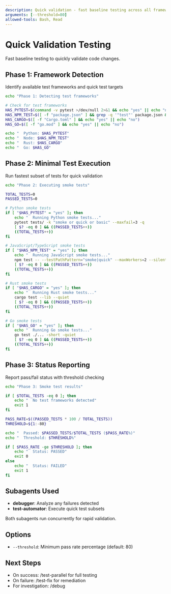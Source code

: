 ```yaml
---
description: Quick validation - fast baseline testing across all frameworks
arguments: [--threshold=80]
allowed-tools: Bash, Read
---
```


# Quick Validation Testing

Fast baseline testing to quickly validate code changes.

## Phase 1: Framework Detection
Identify available test frameworks and quick test targets

```bash
echo "Phase 1: Detecting test frameworks"

# Check for test frameworks
HAS_PYTEST=$(command -v pytest >/dev/null 2>&1 && echo "yes" || echo "no")
HAS_NPM_TEST=$([ -f "package.json" ] && grep -q '"test"' package.json && echo "yes" || echo "no")
HAS_CARGO=$([ -f "Cargo.toml" ] && echo "yes" || echo "no")
HAS_GO=$([ -f "go.mod" ] && echo "yes" || echo "no")

echo "  Python: $HAS_PYTEST"
echo "  Node: $HAS_NPM_TEST"
echo "  Rust: $HAS_CARGO"
echo "  Go: $HAS_GO"
```

## Phase 2: Minimal Test Execution
Run fastest subset of tests for quick validation

```bash
echo "Phase 2: Executing smoke tests"

TOTAL_TESTS=0
PASSED_TESTS=0

# Python smoke tests
if [ "$HAS_PYTEST" = "yes" ]; then
    echo "  Running Python smoke tests..."
    pytest tests/ -k "smoke or quick or basic" --maxfail=3 -q
    [ $? -eq 0 ] && ((PASSED_TESTS++))
    ((TOTAL_TESTS++))
fi

# JavaScript/TypeScript smoke tests
if [ "$HAS_NPM_TEST" = "yes" ]; then
    echo "  Running JavaScript smoke tests..."
    npm test -- --testPathPattern="smoke|quick" --maxWorkers=2 --silent
    [ $? -eq 0 ] && ((PASSED_TESTS++))
    ((TOTAL_TESTS++))
fi

# Rust smoke tests
if [ "$HAS_CARGO" = "yes" ]; then
    echo "  Running Rust smoke tests..."
    cargo test --lib --quiet
    [ $? -eq 0 ] && ((PASSED_TESTS++))
    ((TOTAL_TESTS++))
fi

# Go smoke tests
if [ "$HAS_GO" = "yes" ]; then
    echo "  Running Go smoke tests..."
    go test ./... -short -quiet
    [ $? -eq 0 ] && ((PASSED_TESTS++))
    ((TOTAL_TESTS++))
fi
```

## Phase 3: Status Reporting
Report pass/fail status with threshold checking

```bash
echo "Phase 3: Smoke test results"

if [ $TOTAL_TESTS -eq 0 ]; then
    echo "  No test frameworks detected"
    exit 1
fi

PASS_RATE=$((PASSED_TESTS * 100 / TOTAL_TESTS))
THRESHOLD=${1:-80}

echo "  Passed: $PASSED_TESTS/$TOTAL_TESTS ($PASS_RATE%)"
echo "  Threshold: $THRESHOLD%"

if [ $PASS_RATE -ge $THRESHOLD ]; then
    echo "  Status: PASSED"
    exit 0
else
    echo "  Status: FAILED"
    exit 1
fi
```

## Subagents Used
- **debugger**: Analyze any failures detected
- **test-automator**: Execute quick test subsets

Both subagents run concurrently for rapid validation.

## Options
- `--threshold`: Minimum pass rate percentage (default: 80)

## Next Steps
- On success: /test-parallel for full testing
- On failure: /test-fix for remediation
- For investigation: /debug